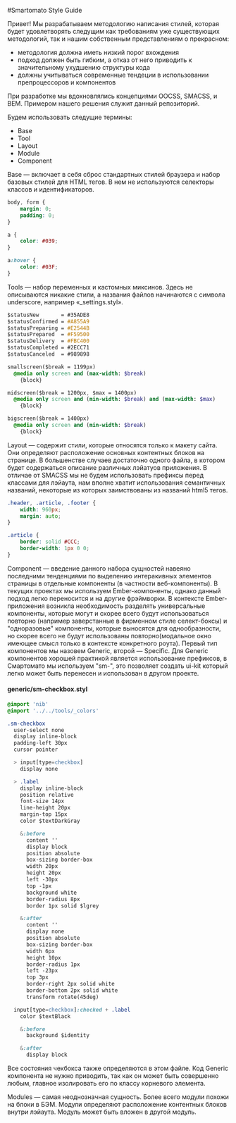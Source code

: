 #Smartomato Style Guide

Привет! Мы разрабатываем методологию написания стилей, которая будет удовлетворять следущим как требованиям уже существующих методологий, так и нашим собственным представлениям о прекрасном:

* методология должна иметь низкий порог вхождения
* подход должен быть гибким, а отказ от него приводить к значительному ухудшению структуры кода
* должны учитываться современные тендеции в использовании препроцессоров и компонентов

При разработке мы вдохновлялись концепциями OOCSS, SMACSS, и BEM. Примером нашего решения служит данный репозиторий.

Будем использовать следущие термины:
* Base
* Tool
* Layout
* Module
* Component

Base — включает в себя сброс стандартных стилей браузера и набор базовых стилей для HTML тегов. В нем не используются селекторы классов и идентификаторов.
```css
body, form {
    margin: 0;
    padding: 0;
}

a {
    color: #039;
}

a:hover {
    color: #03F;
}
```

Tools — набор переменных и кастомных миксинов. Здесь не описываются никакие стили, а названия файлов начинаются с символа underscore, например «_settings.styl».

```sass
$statusNew       = #35ADE8
$statusConfirmed = #A855A9
$statusPreparing = #E2544B
$statusPrepared  = #F59500
$statusDelivery  = #FBC400
$statusCompleted = #2ECC71
$statusCanceled  = #989898

smallscreen($break = 1199px)
  @media only screen and (max-width: $break)
    {block}

midscreen($break = 1200px, $max = 1400px)
  @media only screen and (min-width: $break) and (max-width: $max)
    {block}

bigscreen($break = 1400px)
  @media only screen and (min-width: $break)
    {block}

```

Layout — содержит стили, которые относятся только к макету сайта. Они определяют расположение основных контентных блоков на странице. В большенстве случаев достаточно одного файла, в котором будет содержаться описание различных лэйатуов приложения. В отличае от SMACSS мы не будем использовать префиксы перед классами для лэйаута, нам вполне хватит использования семантичных названий, некоторые из которых заимствованы из названий html5 тегов.

```css
.header, .article, .footer {
    width: 960px;
    margin: auto;
}

.article {
    border: solid #CCC;
    border-width: 1px 0 0;
}

```

Component — введение данного набора сущностей навеяно последними тенденциями по выделению интеракивных элементов страницы в отдельные компоненты (в частности веб-компоненты). В текущих проектах мы используем Ember-компоненты, однако данный подход легко переносится и на другие фрэймворки. В контексте Ember-приложения возникла необходимость разделять универсальные компоненты, которые могут и скорее всего будут использоваться повторно (например заверстанные  в фирменном стиле селект-боксы) и "одноразовые" компоненты, которые выносятся для однообразности, но скорее всего не будут использованы повторно(модальное окно имеющее смысл только в контексте конкретного роута). Первый тип компонентов мы назовем Generic, второй — Specific. Для Generic компонентов хорошей практикой является использование префиксов, в Смартомато мы используем "sm-", это позволяет создать ui-kit который легко может быть перенесен и использован в другом проекте.

#### generic/sm-checkbox.styl
```sass
@import 'nib'
@import '../../tools/_colors'

.sm-checkbox
  user-select none
  display inline-block
  padding-left 30px
  cursor pointer

  > input[type=checkbox]
    display none

  > .label
    display inline-block
    position relative
    font-size 14px
    line-height 20px
    margin-top 15px
    color $textDarkGray

    &:before
      content ''
      display block
      position absolute
      box-sizing border-box
      width 20px
      height 20px
      left -30px
      top -1px
      background white
      border-radius 8px
      border 1px solid $lgrey

    &:after
      content ''
      display none
      position absolute
      box-sizing border-box
      width 6px
      height 10px
      border-radius 1px
      left -23px
      top 3px
      border-right 2px solid white
      border-bottom 2px solid white
      transform rotate(45deg)

  input[type=checkbox]:checked + .label
    color $textBlack

    &:before
      background $identity

    &:after
      display block


```
Все состояния чекбокса также определяются в этом файле. Код Generic компонента не нужно приводить, так как он может быть совершенно любым, главное изолировать его по классу корневого элемента.

Modules — самая неоднозначная сущность. Более всего модули похожи на блоки в БЭМ. Модули определяют расположение контентных блоков внутри лэйаута. Модуль может быть вложен в другой модуль.




